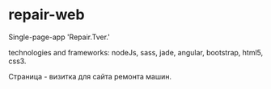 repair-web
==========

Single-page-app 'Repair.Tver.'

technologies and frameworks: nodeJs, sass, jade, angular, bootstrap, html5, css3.

Страница - визитка для сайта ремонта машин.

